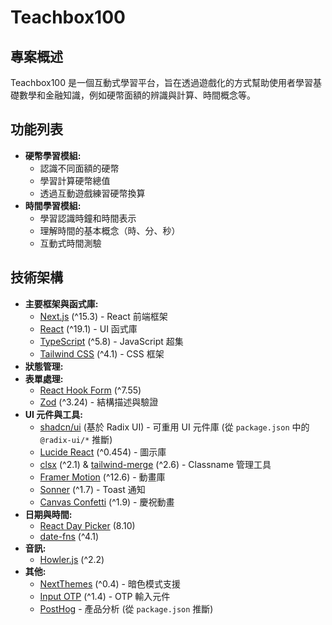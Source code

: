 # Teachbox100

## 專案概述

Teachbox100 是一個互動式學習平台，旨在透過遊戲化的方式幫助使用者學習基礎數學和金融知識，例如硬幣面額的辨識與計算、時間概念等。

## 功能列表

- **硬幣學習模組:**
  - 認識不同面額的硬幣
  - 學習計算硬幣總值
  - 透過互動遊戲練習硬幣換算
- **時間學習模組:**
  - 學習認識時鐘和時間表示
  - 理解時間的基本概念（時、分、秒）
  - 互動式時間測驗

## 技術架構

- **主要框架與函式庫:**
  - [Next.js](https://nextjs.org/) (^15.3) - React 前端框架
  - [React](https://reactjs.org/) (^19.1) - UI 函式庫
  - [TypeScript](https://www.typescriptlang.org/) (^5.8) - JavaScript 超集
  - [Tailwind CSS](https://tailwindcss.com/) (^4.1) - CSS 框架
- **狀態管理:**
- **表單處理:**
  - [React Hook Form](https://react-hook-form.com/) (^7.55)
  - [Zod](https://zod.dev/) (^3.24) - 結構描述與驗證
- **UI 元件與工具:**
  - [shadcn/ui](https://ui.shadcn.com/) (基於 Radix UI) - 可重用 UI 元件庫 (從 `package.json` 中的 `@radix-ui/*` 推斷)
  - [Lucide React](https://lucide.dev/) (^0.454) - 圖示庫
  - [clsx](https://github.com/lukeed/clsx) (^2.1) & [tailwind-merge](https://github.com/dcastil/tailwind-merge) (^2.6) - Classname 管理工具
  - [Framer Motion](https://www.framer.com/motion/) (^12.6) - 動畫庫
  - [Sonner](https://sonner.emilkowal.ski/) (^1.7) - Toast 通知
  - [Canvas Confetti](https://github.com/catdad/canvas-confetti) (^1.9) - 慶祝動畫
- **日期與時間:**
  - [React Day Picker](https://react-day-picker.js.org/) (8.10)
  - [date-fns](https://date-fns.org/) (^4.1)
- **音訊:**
  - [Howler.js](https://howlerjs.com/) (^2.2)
- **其他:**
  - [NextThemes](https://github.com/pacocoursey/next-themes) (^0.4) - 暗色模式支援
  - [Input OTP](https://input-otp.rodz.dev/) (^1.4) - OTP 輸入元件
  - [PostHog](https://posthog.com/) - 產品分析 (從 `package.json` 推斷)
